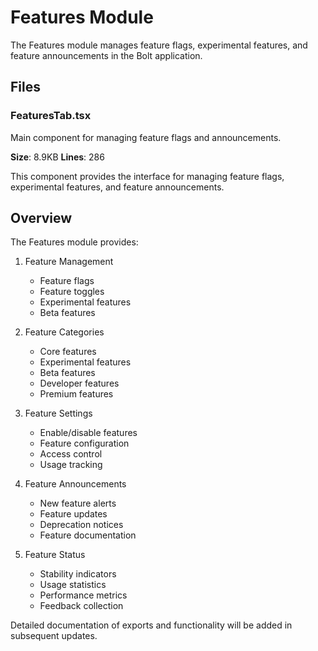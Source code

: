 # Features Module

The Features module manages feature flags, experimental features, and feature announcements in the Bolt application.

## Files

### FeaturesTab.tsx

Main component for managing feature flags and announcements.

**Size**: 8.9KB
**Lines**: 286

This component provides the interface for managing feature flags, experimental features, and feature announcements.

## Overview

The Features module provides:

1. Feature Management

   - Feature flags
   - Feature toggles
   - Experimental features
   - Beta features

2. Feature Categories

   - Core features
   - Experimental features
   - Beta features
   - Developer features
   - Premium features

3. Feature Settings

   - Enable/disable features
   - Feature configuration
   - Access control
   - Usage tracking

4. Feature Announcements

   - New feature alerts
   - Feature updates
   - Deprecation notices
   - Feature documentation

5. Feature Status
   - Stability indicators
   - Usage statistics
   - Performance metrics
   - Feedback collection

Detailed documentation of exports and functionality will be added in subsequent updates.
